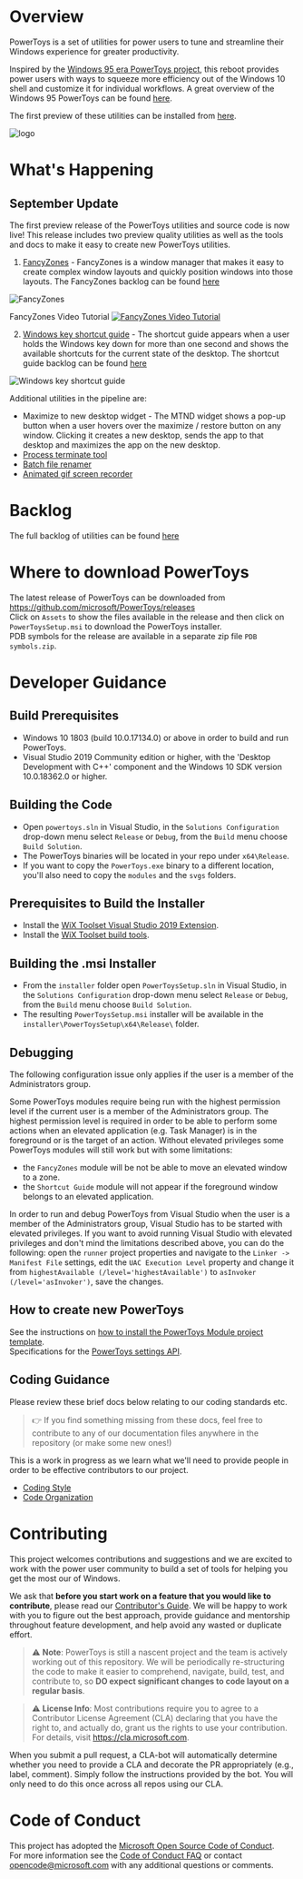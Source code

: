 # Overview

PowerToys is a set of utilities for power users to tune and streamline their Windows experience for greater productivity.  

Inspired by the [Windows 95 era PowerToys project](https://en.wikipedia.org/wiki/Microsoft_PowerToys), this reboot provides power users with ways to squeeze more efficiency out of the Windows 10 shell and customize it for individual workflows.  A great overview of the Windows 95 PowerToys can be found [here](https://socket3.wordpress.com/2016/10/22/using-windows-95-powertoys/).

The first preview of these utilities can be installed from [here](https://github.com/Microsoft/powertoys/releases).

![logo](doc/images/Logo.jpg)

# What's Happening

## September Update
The first preview release of the PowerToys utilities and source code is now live!  This release includes two preview quality utilities as well as the tools and docs to make it easy to create new PowerToys utilities.  

1. [FancyZones](/src/modules/fancyzones/) - FancyZones is a window manager that makes it easy to create complex window layouts and quickly position windows into those layouts.  The FancyZones backlog can be found [here](https://github.com/Microsoft/PowerToys/tree/master/doc/planning/FancyZonesBacklog.md)

![FancyZones](src/modules/fancyzones/FancyZones.png)

FancyZones Video Tutorial
[![FancyZones Video Tutorial](doc/images/FZTutorial.jpg)](https://www.youtube.com/watch?v=rTtGzZYAXgY)

2. [Windows key shortcut guide](/src/modules/shortcut_guide) - The shortcut guide appears when a user holds the Windows key down for more than one second and shows the available shortcuts for the current state of the desktop.  The shortcut guide backlog can be found [here](https://github.com/Microsoft/PowerToys/tree/master/doc/planning/ShortcutGuideBacklog.md)

![Windows key shortcut guide](doc/images/WindowsKeyShortcutGuide.jpg)

Additional utilities in the pipeline are:

* Maximize to new desktop widget - The MTND widget shows a pop-up button when a user hovers over the maximize / restore button on any window.  Clicking it creates a new desktop, sends the app to that desktop and maximizes the app on the new desktop.
* [Process terminate tool](https://github.com/indierawk2k2/PowerToys-1/blob/master/specs/Terminate%20Spec.md)
* [Batch file renamer](https://github.com/indierawk2k2/PowerToys-1/blob/master/specs/File%20Classification%20Spec.md)
* [Animated gif screen recorder](https://github.com/indierawk2k2/PowerToys-1/blob/master/specs/GIF%20Maker%20Spec.md)

# Backlog

The full backlog of utilities can be found [here](https://github.com/Microsoft/PowerToys/tree/master/doc/planning/PowerToysBacklog.md)

# Where to download PowerToys

  The latest release of PowerToys can be downloaded from https://github.com/microsoft/PowerToys/releases <br />
  Click on `Assets` to show the files available in the release and then click on `PowerToysSetup.msi` to download the PowerToys installer. <br />
  PDB symbols for the release are available in a separate zip file `PDB symbols.zip`.

# Developer Guidance

## Build Prerequisites
 * Windows 10 1803 (build 10.0.17134.0) or above in order to build and run PowerToys.
 * Visual Studio 2019 Community edition or higher, with the 'Desktop Development with C++' component and the Windows 10 SDK version 10.0.18362.0 or higher.
 
## Building the Code
 * Open `powertoys.sln` in Visual Studio, in the `Solutions Configuration` drop-down menu select `Release` or `Debug`, from the `Build` menu choose `Build Solution`.
 * The PowerToys binaries will be located in your repo under `x64\Release`.
 * If you want to copy the `PowerToys.exe` binary to a different location, you'll also need to copy the `modules` and the `svgs` folders.

## Prerequisites to Build the Installer
 * Install the [WiX Toolset Visual Studio 2019 Extension](https://marketplace.visualstudio.com/items?itemName=RobMensching.WiXToolset).
 * Install the [WiX Toolset build tools](https://wixtoolset.org/releases/).
 
## Building the .msi Installer
  * From the `installer` folder open `PowerToysSetup.sln` in Visual Studio, in the `Solutions Configuration` drop-down menu select `Release` or `Debug`, from the `Build` menu choose `Build Solution`.
  * The resulting `PowerToysSetup.msi` installer will be available in the `installer\PowerToysSetup\x64\Release\` folder.

## Debugging
  The following configuration issue only applies if the user is a member of the Administrators group.
  
  Some PowerToys modules require being run with the highest permission level if the current user is a member of the Administrators group. The highest permission level is required in order to be able to perform some actions when an elevated application (e.g. Task Manager) is in the foreground or is the target of an action. Without elevated privileges some PowerToys modules will still work but with some limitations:
 - the `FancyZones` module will be not be able to move an elevated window to a zone.
 - the `Shortcut Guide` module will not appear if the foreground window belongs to an elevated application.
 
 In order to run and debug PowerToys from Visual Studio when the user is a member of the Administrators group, Visual Studio has to be started with elevated privileges. If you want to avoid running Visual Studio with elevated privileges and don't mind the limitations described above, you can do the following: open the `runner` project properties and navigate to the `Linker -> Manifest File` settings, edit the `UAC Execution Level` property and change it from `highestAvailable (/level='highestAvailable')` to `asInvoker (/level='asInvoker')`, save the changes.
 
## How to create new PowerToys

See the instructions on [how to install the PowerToys Module project template](tools/project_template). <br />
Specifications for the [PowerToys settings API](doc/specs/PowerToys-settings.md).

## Coding Guidance

Please review these brief docs below relating to our coding standards etc.

> 👉 If you find something missing from these docs, feel free to contribute to any of our documentation files anywhere in the repository (or make some new ones\!)

This is a work in progress as we learn what we'll need to provide people in order to be effective contributors to our project.
- [Coding Style](doc/coding/style.md)
- [Code Organization](doc/coding/organization.md)

# Contributing
This project welcomes contributions and suggestions and we are excited to work with the power user community to build a set of tools for helping you get the most our of Windows.

We ask that **before you start work on a feature that you would like to contribute**, please read our [Contributor's Guide](contributing.md). We will be happy to work with you to figure out the best approach, provide guidance and mentorship throughout feature development, and help avoid any wasted or duplicate effort.

> ⚠ **Note**: PowerToys is still a nascent project and the team is actively working out of this repository.  We will be periodically re-structuring the code to make it easier to comprehend, navigate, build, test, and contribute to, so **DO expect significant changes to code layout on a regular basis**.

> ⚠ **License Info**: Most contributions require you to agree to a Contributor License Agreement (CLA) declaring that you have the right to, and actually do, grant us the rights to use your contribution. For details, visit https://cla.microsoft.com.

When you submit a pull request, a CLA-bot will automatically determine whether you need to provide
a CLA and decorate the PR appropriately (e.g., label, comment). Simply follow the instructions
provided by the bot. You will only need to do this once across all repos using our CLA.

# Code of Conduct

This project has adopted the [Microsoft Open Source Code of Conduct][conduct-code]. <br />
For more information see the [Code of Conduct FAQ][conduct-FAQ] or contact [opencode@microsoft.com][conduct-email] with any additional questions or comments.

[conduct-code]: https://opensource.microsoft.com/codeofconduct/ 
[conduct-FAQ]: https://opensource.microsoft.com/codeofconduct/faq/
[conduct-email]: mailto:opencode@microsoft.com
